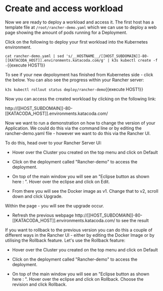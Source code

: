 # Create and access workload

Now we are ready to deploy a workload and access it. The first host has a template file at `/root/rancher-demo.yaml` which we can use to deploy a web page showing the amount of pods running for a Deployment.

Click on the following to deploy your first workload into the Kubernetes environment.

`cat rancher-demo.yaml | sed 's/__HOSTNAME__/[[HOST_SUBDOMAIN]]-80-[[KATACODA_HOST]].environments.katacoda.com/g' | k3s kubectl create -f -`{{execute HOST1}}

To see if your new depoloyment has finished from Kubernetes side - click the below.  You can also see the progress within your Rancher server:

`k3s kubectl rollout status deploy/rancher-demo`{{execute HOST1}}

Now you can access the created workload by clicking on the following link:

http://[[HOST_SUBDOMAIN]]-80-[[KATACODA_HOST]].environments.katacoda.com/

Now we want to run a demonstration on how to change the version of your Application.  We could do this via the command line or by editing the rancher-demo.yaml file - however we want to do this via the Rancher UI.

To do this, head over to your Rancher Server UI:

* Hover over the Cluster you created on the top menu and click on Default

* Click on the deployment called "Rancher-demo" to access the deployment.

* On top of the main window you will see an "Eclipse button as shown here : ".  Hover over the eclipse and click on Edit.

* From there you will see the Docker image as v1.  Change that to v2, scroll down and click Upgrade.

Within the page - you will see the upgrade occur.

* Refresh the previous webpage http://[[HOST_SUBDOMAIN]]-80-[[KATACODA_HOST]].environments.katacoda.com/ to see the result

If you want to rollback to the previous version you can do this a couple of different ways in the Rancher UI - either by editing the Docker Image or by utilising the Rollback feature.  Let's use the Rollback feature:

* Hover over the Cluster you created on the top menu and click on Default

* Click on the deployment called "Rancher-demo" to access the deployment.

* On top of the main window you will see an "Eclipse button as shown here : ".  Hover over the eclipse and click on Rollback.  Choose the revision and click Rollback.




